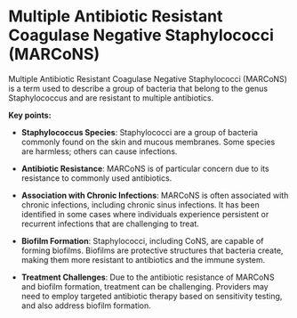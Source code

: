 # Multiple Antibiotic Resistant Coagulase Negative Staphylococci (MARCoNS)

Multiple Antibiotic Resistant Coagulase Negative Staphylococci (MARCoNS) is a term used to describe a group of bacteria that belong to the genus Staphylococcus and are resistant to multiple antibiotics.

**Key points:**

* **Staphylococcus Species**: Staphylococci are a group of bacteria commonly found on the skin and mucous membranes. Some species are harmless; others can cause infections.

* **Antibiotic Resistance**: MARCoNS is of particular concern due to its resistance to commonly used antibiotics.

* **Association with Chronic Infections**: MARCoNS is often associated with chronic infections, including chronic sinus infections. It has been identified in some cases where individuals experience persistent or recurrent infections that are challenging to treat.

* **Biofilm Formation**: Staphylococci, including CoNS, are capable of forming biofilms. Biofilms are protective structures that bacteria create, making them more resistant to antibiotics and the immune system.

* **Treatment Challenges**: Due to the antibiotic resistance of MARCoNS and biofilm formation, treatment can be challenging. Providers may need to employ targeted antibiotic therapy based on sensitivity testing, and also address biofilm formation.
